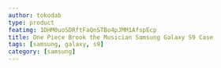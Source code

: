 ```yaml
---
author: tokodab
type: product
featimg: 1DHM0uoSDRftFaQnSTBo4pJMM1AfspEcp
title: One Piece Brook the Musician Samsung Galaxy S9 Case
tags: [samsung, galaxy, s9]
category: [samsung]
---
```

